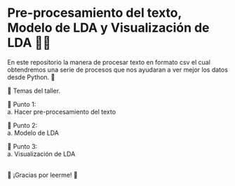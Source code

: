 # Pre-procesamiento del texto, Modelo de LDA y Visualización de LDA 🧛‍♂️ 

En este repositorio la manera de procesar texto en formato csv el cual obtendremos una serie de procesos que nos ayudaran a ver mejor los datos desde Python. 🐍

🤡 Temas del taller.

👻 Punto 1:
<br> a. Hacer pre-procesamiento del texto

👻 Punto 2:
<br> a. Modelo de LDA

👻 Punto 3:
<br> a. Visualización de LDA


<br> 🦉 ¡Gracias por leerme! 🦉
